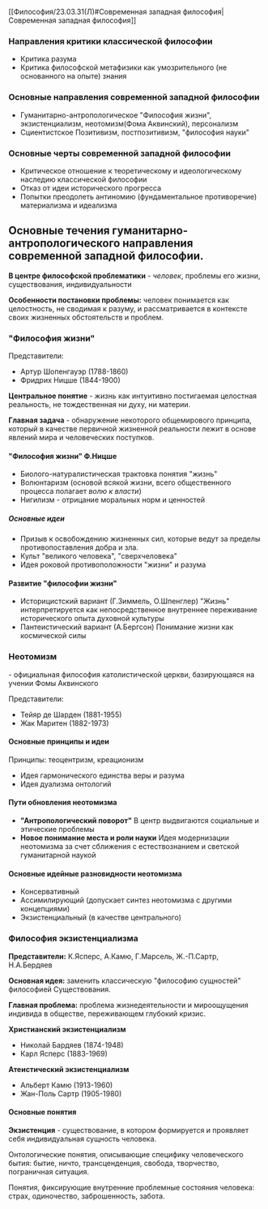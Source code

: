 [[Философия/23.03.31(Л)#Современная западная философия|Современная западная философия]]
### Направления критики классической философии
- Критика разума
- Критика философской метафизики как умозрительного (не основанного на опыте) знания

### Основные направления современной западной философии
- Гуманитарно-антропологическое
  "Философия жизни", экзистенциализм, неотомизм(Фома Аквинский), персонализм
- Сциентистское
	Позитивизм, постпозитивизм, "философия науки"

### Основные черты современной западной философии
- Критическое отношение к теоретическому и идеологическому наследию классической философии
- Отказ от идеи исторического прогресса
- Попытки преодолеть антиномию (фундаментальное противоречие) материализма и идеализма

## Основные течения гуманитарно-антропологического направления современной западной философии.
**В центре философской проблематики** - *человек*, проблемы его жизни, существования, индивидуальности

**Особенности постановки проблемы:**
человек понимается как целостность, не сводимая к разуму, и рассматривается в контексте своих жизненных обстоятельств и проблем.

### "Философия жизни"
Представители:
- Артур Шопенгауэр (1788-1860)
- Фридрих Ницше (1844-1900)

**Центральное понятие** - *жизнь* как интуитивно постигаемая целостная реальность, не тождественная ни духу, ни материи.

**Главная задача** - обнаружение некоторого общемирового принципа, который в качестве первичной жизненной реальности лежит в основе явлений мира и человеческих поступков.

#### "Философия жизни" Ф.Ницше
- Биолого-натуралистическая трактовка понятия "жизнь"
- Волюнтаризм (основой всякой жизни, всего общественного процесса полагает *волю к власти*)
- Нигилизм - отрицание моральных норм и ценностей

##### Основные идеи
- Призыв к освобождению жизненных сил, которые ведут за пределы противопоставления добра и зла.
- Культ "великого человека", "сверхчеловека"
- Идея роковой противоположности "жизни" и разума

#### Развитие "философии жизни"
- Историцистский вариант (Г.Зиммель, О.Шпенглер)
	"Жизнь" интерпретируется как непосредственное внутреннее переживание исторического опыта духовной культуры
- Пантеистический вариант (А.Бергсон)
	Понимание жизни как космической силы

### Неотомизм
\- официальная философия католистической церкви, базирующаяся на учении Фомы Аквинского

Представители:
- Тейяр де Шарден (1881-1955)
- Жак Маритен (1882-1973)

#### Основные принципы и идеи
Принципы: теоцентризм, креационизм
- Идея гармонического единства веры и разума
- Идея дуализма онтологий

#### Пути обновления неотомизма
- **"Антропологический поворот"**
  В центр выдвигаются социальные и этические проблемы
- **Новое понимание места и роли науки**
  Идея модернизации неотомизма за счет сближения с естествознанием и светской гуманитарной наукой

#### Основные идейные разновидности неотомизма
- Консервативный
- Ассимилирующий (допускает синтез неотомизма с другими концепциями)
- Экзистенциальный (в качестве центрального)

### Философия экзистенциализма
**Представители:** К.Ясперс, А.Камю, Г.Марсель, Ж.-П.Сартр, Н.А.Бердяев

**Основная идея:** заменить классическую "философию сущностей" философией Существования.

**Главная проблема:** проблема жизнедеятельности и мироощущения индивида в обществе, переживающем глубокий кризис.

**Христианский экзистенциализм**
- Николай Бардяев (1874-1948)
- Карл Ясперс (1883-1969)

**Атеистический экзистенциализм**
- Альберт Камю (1913-1960)
- Жан-Поль Сартр (1905-1980)

#### Основные понятия
**Экзистенция** - существование, в котором формируется и проявляет себя индивидуальная сущность человека.

Онтологические понятия, описывающие специфику человеческого бытия:
бытие, ничто, трансценденция, свобода, творчество, пограничная ситуация.

Понятия, фиксирующие внутренние проблемные состояния человека:
страх, одиночество, заброшенность, забота.